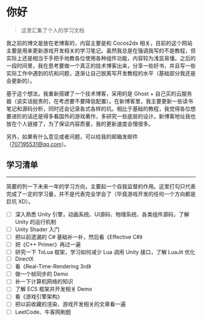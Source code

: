 # 你好

> 这里汇集了个人的学习文档

我之前的博文是放在老博客的，内容主要是和 Cocos2dx 相关，目前的这个网站主要是用来更新游戏开发相关的学习笔记。虽然我总是在强调我写的不是教程，但实际上还是相当于手把手地教各位使用各种组件功能，内容较为浅显易懂。之后的一段时间里，我在思考要做一个真正的技术博客出来，分享一些好书，并且写一些实际工作中遇到的坑和问题，逐渐让自己脱离写开发教程的水平（基础部分我还是会更新的）。

基于这个想法，我重新搭建了一个技术博客，采用的是 Ghost + 自己买的云服务器（说实话挺贵的，在考虑要不要降低配置）。在新博客里，我主要更新一些读书笔记和源码分析，同时还会记录各式各样的坑。相比于基础的教程，我觉得各位想要进阶的话还是得多看国外的游戏著作，多研究一些底层的设计。新博客地址我也放在个人链接了，为了保证内容质量，我的更新速度会慢很多。

另外，如果有什么意见或者问题，可以给我的邮箱发邮件（707195531@qq.com）。

## 学习清单

---

简要的列一下未来一年的学习方向，主要起一个自我监督的作用。这里打勾只代表完成了一定的学习量，并不是代表完全学会了（毕竟游戏开发的任何一个方向都是巨坑 XD）。

- [ ] 深入熟悉 Unity 引擎，动画系统、UI源码、物理系统、各类组件源码，了解 Unity 的运行机制
- [ ] Unity Shader 入门
- [ ] 把以前遗漏的 C# 基础补一补，然后看《Effective C#》
- [ ] 把《C++ Primer》再过一遍
- [ ] 研究一下 ToLua 框架，学习如何减少 Lua 调用 Unity 接口，了解 LuaJit 优化
- [ ] DirectX
- [ ] 看《Real-Time-Rendering 3rd》
- [ ] 做一个帧同步的 Demo
- [ ] 补一下计算机网络的知识
- [ ] 了解 ECS 框架并开发相关 Demo
- [ ] 看《游戏引擎架构》
- [ ] 把以前收藏的渲染、游戏开发相关的文章看一遍
- [ ] LeetCode、牛客网刷题